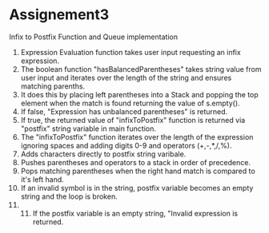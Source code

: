 # Assignement3
Infix to Postfix Function and Queue implementation

1. Expression Evaluation function takes user input requesting an infix expression.
2. The boolean function "hasBalancedParentheses" takes string value from user input and iterates over the length of the string and ensures matching parenths.
3. It does this by placing left parentheses into a Stack and popping the top element when the match is found returning the value of s.empty().
4. If false, "Expression has unbalanced parentheses" is returned.
5. If true, the returned value of "infixToPostfix" function is returned via "postfix" string variable in main function.
6. The "infixToPostfix" function iterates over the length of the expression ignoring spaces and adding digits 0-9 and operators (+,-,*,/,%).
7. Adds characters directly to postfix string varibale.
8. Pushes parentheses and operators to a stack in order of precedence. 
9. Pops matching parentheses when the right hand match is compared to it's left hand.
10. If an invalid symbol is in the string, postfix variable becomes an empty string and the loop is broken.
11. 11. If the postfix variable is an empty string, "Invalid expression is returned.
